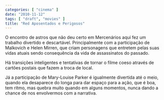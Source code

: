 ```yaml
---
categories: [ "cinema" ]
date: "2010-11-12"
tags: [ "draft", "movies" ]
title: "Red Aposentados e Perigosos"
---
```

O encontro de astros que não deu certo em Mercenários aqui fez um
trabalho divertido e descartável. Principalmente com a participação
de Malkovich e Helen Mirren, que criam personagens que entretem pelas
suas vidas atuais sendo consequência da vida de assassinatos do passado.

Há transições inteligentes e tentativas de tornar o filme coeso
através de cartões postais que fazem a troca de local.

Já a participação de Mary-Louise Parker é igualmente divertida até
o meio, quando ela desaparece do longa para dar espaço para a ação,
que é boa, tem ritmo, mas quebra muito quando em alguns momentos,
nunca dando a chance de nos envolvermos com a narrativa.


